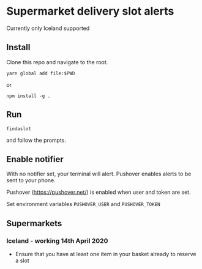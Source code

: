 # Supermarket delivery slot alerts
Currently only Iceland supported

## Install
Clone this repo and navigate to the root.
```
yarn global add file:$PWD
```
or
```
npm install -g .
```

## Run
```
findaslot
```
and follow the prompts.

## Enable notifier
With no notifier set, your terminal will alert. Pushover enables alerts to be sent to your phone.

Pushover (https://pushover.net/) is enabled when user and token are set.

Set environment variables `PUSHOVER_USER` and `PUSHOVER_TOKEN`

## Supermarkets
### Iceland - working 14th April 2020
* Ensure that you have at least one item in your basket already to reserve a slot
